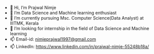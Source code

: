 - 👋 Hi, I’m Prajwal Nimje
- 👀 I’m Data Science and Machine learning enthusiast
- 🌱 I’m currently pursuing Msc. Computer Science(Data Analyst) at IIITMK, Kerala
- 💞️ I’m looking for internship in the field of Data Science and Machine learning
- 📫 Email-id: nimjeprajwal1997@gmail.com
- 📫 LinkedIn: https://www.linkedin.com/in/prajwal-nimje-55248b18a/


<!---
PrajwalNimje1997/PrajwalNimje1997 is a ✨ special ✨ repository because its `README.md` (this file) appears on your GitHub profile.
You can click the Preview link to take a look at your changes.
--->
